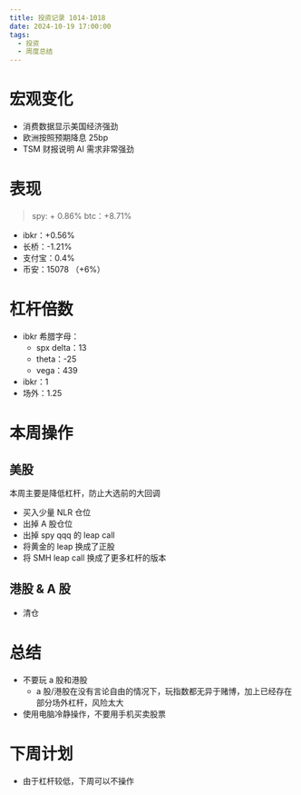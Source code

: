 ```yaml
---
title: 投资记录 1014-1018
date: 2024-10-19 17:00:00
tags:
  - 投资
  - 周度总结
---
```


# 宏观变化

- 消费数据显示美国经济强劲
- 欧洲按照预期降息 25bp
- TSM 财报说明 AI 需求非常强劲

# 表现

> spy: + 0.86%
> btc：+8.71%

- ibkr：+0.56%
- 长桥：-1.21%
- 支付宝：0.4%
- 币安：15078 （+6%）

# 杠杆倍数

- ibkr 希腊字母：
  - spx delta：13
  - theta：-25
  - vega：439
- ibkr：1
- 场外：1.25

# 本周操作

## 美股

本周主要是降低杠杆，防止大选前的大回调

- 买入少量 NLR 仓位
- 出掉 A 股仓位
- 出掉 spy qqq 的 leap call
- 将黄金的 leap 换成了正股
- 将 SMH leap call 换成了更多杠杆的版本

## 港股 & A 股

- 清仓

# 总结

- 不要玩 a 股和港股
  - a 股/港股在没有言论自由的情况下，玩指数都无异于赌博，加上已经存在部分场外杠杆，风险太大
- 使用电脑冷静操作，不要用手机买卖股票

# 下周计划

- 由于杠杆较低，下周可以不操作
